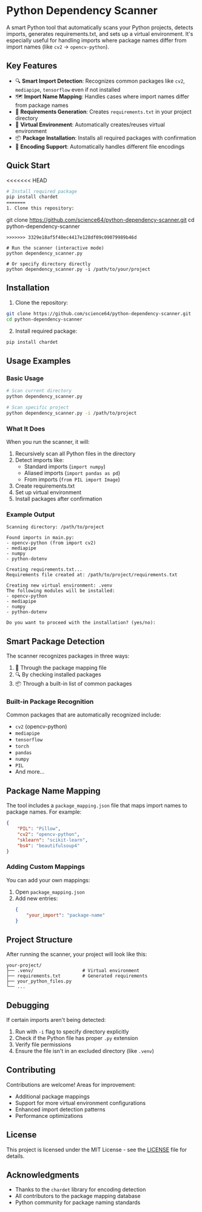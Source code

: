 # Python Dependency Scanner

A smart Python tool that automatically scans your Python projects, detects imports, generates requirements.txt, and sets up a virtual environment. It's especially useful for handling imports where package names differ from import names (like `cv2` → `opencv-python`).

## Key Features

- 🔍 **Smart Import Detection**: Recognizes common packages like `cv2`, `mediapipe`, `tensorflow` even if not installed
- 🗺️ **Import Name Mapping**: Handles cases where import names differ from package names
- 📝 **Requirements Generation**: Creates `requirements.txt` in your project directory
- 🔧 **Virtual Environment**: Automatically creates/reuses virtual environment
- 📦 **Package Installation**: Installs all required packages with confirmation
- 🔄 **Encoding Support**: Automatically handles different file encodings

## Quick Start

<<<<<<< HEAD
```bash
# Install required package
pip install chardet
=======
1. Clone this repository:
   ```
   git clone https://github.com/science64/python-dependency-scanner.git
   cd python-dependency-scanner
   ```
>>>>>>> 3329e18af5f40ec4417e128df09c09079989b46d

# Run the scanner (interactive mode)
python dependency_scanner.py

# Or specify directory directly
python dependency_scanner.py -i /path/to/your/project
```

## Installation

1. Clone the repository:
```bash
git clone https://github.com/science64/python-dependency-scanner.git
cd python-dependency-scanner
```

2. Install required package:
```bash
pip install chardet
```

## Usage Examples

### Basic Usage
```bash
# Scan current directory
python dependency_scanner.py

# Scan specific project
python dependency_scanner.py -i /path/to/project
```

### What It Does

When you run the scanner, it will:
1. Recursively scan all Python files in the directory
2. Detect imports like:
   - Standard imports (`import numpy`)
   - Aliased imports (`import pandas as pd`)
   - From imports (`from PIL import Image`)
3. Create requirements.txt
4. Set up virtual environment
5. Install packages after confirmation

### Example Output

```
Scanning directory: /path/to/project

Found imports in main.py: 
- opencv-python (from import cv2)
- mediapipe
- numpy
- python-dotenv

Creating requirements.txt...
Requirements file created at: /path/to/project/requirements.txt

Creating new virtual environment: .venv
The following modules will be installed:
- opencv-python
- mediapipe
- numpy
- python-dotenv

Do you want to proceed with the installation? (yes/no):
```

## Smart Package Detection

The scanner recognizes packages in three ways:
1. 📗 Through the package mapping file
2. 🔍 By checking installed packages
3. 📦 Through a built-in list of common packages

### Built-in Package Recognition
Common packages that are automatically recognized include:
- `cv2` (opencv-python)
- `mediapipe`
- `tensorflow`
- `torch`
- `pandas`
- `numpy`
- `PIL`
- And more...

## Package Name Mapping

The tool includes a `package_mapping.json` file that maps import names to package names. For example:
```json
{
    "PIL": "Pillow",
    "cv2": "opencv-python",
    "sklearn": "scikit-learn",
    "bs4": "beautifulsoup4"
}
```

### Adding Custom Mappings

You can add your own mappings:
1. Open `package_mapping.json`
2. Add new entries:
   ```json
   {
       "your_import": "package-name"
   }
   ```

## Project Structure

After running the scanner, your project will look like this:
```
your-project/
├── .venv/                  # Virtual environment
├── requirements.txt        # Generated requirements
├── your_python_files.py
└── ...
```

## Debugging

If certain imports aren't being detected:
1. Run with `-i` flag to specify directory explicitly
2. Check if the Python file has proper `.py` extension
3. Verify file permissions
4. Ensure the file isn't in an excluded directory (like `.venv`)

## Contributing

Contributions are welcome! Areas for improvement:
- Additional package mappings
- Support for more virtual environment configurations
- Enhanced import detection patterns
- Performance optimizations

## License

This project is licensed under the MIT License - see the [LICENSE](LICENSE) file for details.

## Acknowledgments

- Thanks to the `chardet` library for encoding detection
- All contributors to the package mapping database
- Python community for package naming standards
